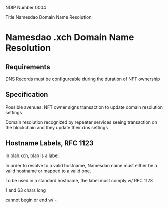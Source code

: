 NDIP Number 0004

Title Namesdao Domain Name Resolution

# Namesdao .xch Domain Name Resolution

## Requirements

DNS Records must be configureable during the duration of NFT ownership

## Specification

Possible avenues: NFT owner signs transaction to update domain resolution settings

Domain resolution recognized by repeater services seeing transaction on the blockchain and they update their dns settings

## Hostname Labels, RFC 1123

In blah.xch, blah is a label.

In order to resolve to a valid hostname, Namesdao name must either be a valid hostname or mapped to a valid one.

To be used in a standard hostname, the label must comply w/ RFC 1123

1 and 63 chars long

cannot begin or end w/ -
